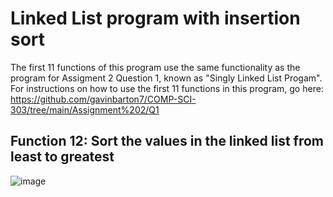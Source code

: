 # Linked List program with insertion sort

The first 11 functions of this program use the same functionality as the program for Assigment 2 Question 1, known as "Singly Linked List Progam". For instructions on how to use the first 11 functions in this program, go here: https://github.com/gavinbarton7/COMP-SCI-303/tree/main/Assignment%202/Q1

## Function 12: Sort the values in the linked list from least to greatest



![image](https://github.com/user-attachments/assets/9316468b-6b5a-45db-b730-c3051a1b2c20)
